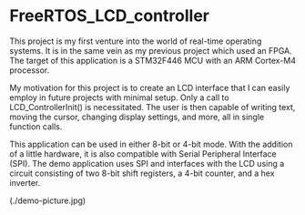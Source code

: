 # FreeRTOS_LCD_controller
 
This project is my first venture into the world of real-time operating systems.
It is in the same vein as my previous project which used an FPGA. The target of
this application is a STM32F446 MCU with an ARM Cortex-M4 processor.

My motivation for this project is to create an LCD interface that I can
easily employ in future projects with minimal setup. Only a call to 
LCD_ControllerInit() is necessitated. The user is then capable of writing text, 
moving the cursor, changing display settings, and more, all in single function 
calls.

This application can be used in either 8-bit or 4-bit mode. With the addition of 
a little hardware, it is also compatible with Serial Peripheral Interface (SPI).
The demo application uses SPI and interfaces with the LCD using a circuit 
consisting of two 8-bit shift registers, a 4-bit counter, and a hex inverter.

(./demo-picture.jpg)
 
      
